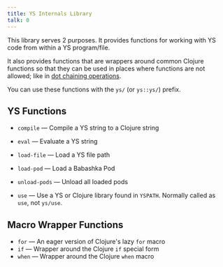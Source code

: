 ```yaml
---
title: YS Internals Library
talk: 0
---
```


This library serves 2 purposes.
It provides functions for working with YS code from within a YS program/file.

It also provides functions that are wrappers around common Clojure functions so
that they can be used in places where functions are not allowed; like in [dot
chaining operations](chain.md).

You can use these functions with the `ys/` (or `ys::ys/`) prefix.


## YS Functions

* `compile` — Compile a YS string to a Clojure string

* `eval` — Evaluate a YS string

* `load-file` — Load a YS file path

* `load-pod` — Load a Babashka Pod

* `unload-pods` — Unload all loaded pods

* `use` — Use a YS or Clojure library found in `YSPATH`.
  Normally called as `use`, not `ys/use`.


## Macro Wrapper Functions

* `for` — An eager version of Clojure's lazy `for` macro
* `if` — Wrapper around the Clojure `if` special form
* `when` — Wrapper around the Clojure `when` macro
